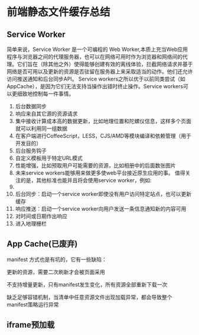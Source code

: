 # 前端静态文件缓存总结
## Service Worker
简单来说，Service Worker 是一个可编程的 Web Worker,本质上充当Web应用程序与浏览器之间的代理服务器，也可以在网络可用时作为浏览器和网络间的代理。它们旨在（除其他之外）使得能够创建有效的离线体验，拦截网络请求并基于网络是否可用以及更新的资源是否驻留在服务器上来采取适当的动作。他们还允许访问推送通知和后台同步API。
Service workers之所以优于以前同类尝试（如AppCache），是因为它们无法支持当操作出错时终止操作。Service workers可以更细致地控制每一件事情。
1. 后台数据同步
1. 响应来自其它源的资源请求
1. 集中接收计算成本高的数据更新，比如地理位置和陀螺仪信息，这样多个页面就可以利用同一组数据
1. 在客户端进行CoffeeScript，LESS，CJS/AMD等模块编译和依赖管理（用于开发目的）
1. 后台服务钩子
1. 自定义模板用于特定URL模式
1. 性能增强，比如预取用户可能需要的资源，比如相册中的后面数张图片
1. 未来service workers能够用来做更多使web平台接近原生应用的事。 值得关注的是，其他标准也能并且将会使用service worker，例如:
1. 
1. 后台同步：启动一个service worker即使没有用户访问特定站点，也可以更新缓存
1. 响应推送：启动一个service worker向用户发送一条信息通知新的内容可用
1. 对时间或日期作出响应
1. 进入地理栅栏

## App Cache(已废弃)

manifest 方式也是有坑的，它有一些缺陷：

更新的资源，需要二次刷新才会被页面采用

不支持增量更新，只有manifest发生变化，所有资源全部重新下载一次

缺乏足够容错机制，当清单中任意资源文件出现加载异常，都会导致整个manifest策略运行异常
## iframe预加载

